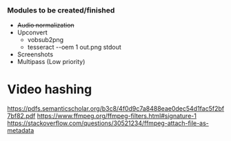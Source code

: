 ### Modules to be created/finished
* ~~Audio normalization~~
* Upconvert
    - vobsub2png
    - tesseract --oem 1 out.png stdout
* Screenshots
* Multipass (Low priority)


# Video hashing
https://pdfs.semanticscholar.org/b3c8/4f0d9c7a8488eae0dec54d1fac5f2bf7bf82.pdf
https://www.ffmpeg.org/ffmpeg-filters.html#signature-1
https://stackoverflow.com/questions/30521234/ffmpeg-attach-file-as-metadata
